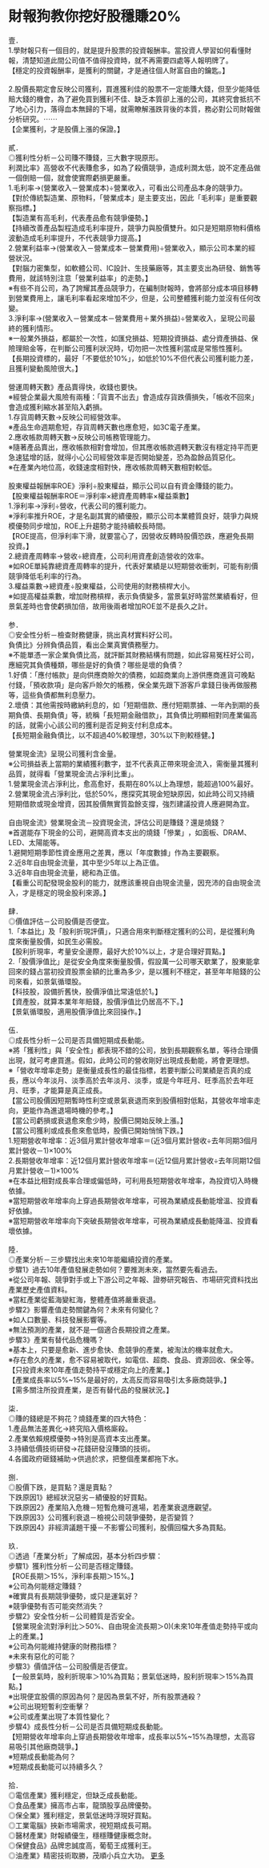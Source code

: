 # 財報狗教你挖好股穩賺20%


<div id="id_590ea016e3aec4700630907" class="text_exposed_root text_exposed">壹．<br><span> 1.學財報只有一個目的，就是提升股票的投資報酬率。當</span><wbr><span class="word_break"></span><span>投資人學習如何看懂財報，清楚知道此間公司值不值得投資</span><wbr><span class="word_break"></span>時，就不再需要四處等人報明牌了。<br><span> 【穩定的投資報酬率，是獲利的關鍵，才是通往個人財富自</span><wbr><span class="word_break"></span>由的鑰匙。】<br> <br><span> 2.股價長期定會反映公司獲利，買進獲利佳的股票不一定</span><wbr><span class="word_break"></span><span>能賺大錢，但至少能降低賠大錢的機會，為了避免買到獲利</span><wbr><span class="word_break"></span><span>不佳、缺乏本質卻上漲的公司，其終究會抵抗不了地心引力</span><wbr><span class="word_break"></span><span>，落得血本無歸的下場，就需瞭解漲跌背後的本質，務必對</span><wbr><span class="word_break"></span>公司財報做分析研究。<span class="text_exposed_hide">⋯⋯</span><span class="text_exposed_show"><br> 【企業獲利，才是股價上漲的保證。】<br> <br> 貳．<br> ◎獲利性分析－公司賺不賺錢，三大數字現原形。<br><span> 利潤比率》高營收不代表賺愈多，如為了殺價競爭，造成利</span><wbr><span class="word_break"></span><span>潤太低，說不定產品做一個倒賠一個，就會使實際虧損更嚴</span><wbr><span class="word_break"></span>重。<br><span> 1.毛利率→(營業收入－營業成本)÷營業收入，可看出</span><wbr><span class="word_break"></span>公司產品本身的競爭力。<br><span> 【對於傳統製造業、原物料，「營業成本」是主要支出，因</span><wbr><span class="word_break"></span>此「毛利率」是重要觀察指標。】<br> 【製造業有高毛利，代表產品愈有競爭優勢。】<br><span> 【持續改善產品製程造成毛利率提升，競爭力與股價雙升。</span><wbr><span class="word_break"></span><span>如只是短期原物料價格波動造成毛利率提升，不代表競爭力</span><wbr><span class="word_break"></span>提高。】<br><span> 2.營業利益率→(營業收入－營業成本－營業費用)÷營</span><wbr><span class="word_break"></span>業收入，顯示公司本業的經營狀況。<br><span> 【對腦力密集型，如軟體公司、IC設計、生技藥廠等，其</span><wbr><span class="word_break"></span><span>主要支出為研發、銷售等費用，就該特別注意「營業利益率</span><wbr><span class="word_break"></span>」的走勢。】<br><span> ※有些不肖公司，為了誇耀其產品競爭力，在編制財報時，</span><wbr><span class="word_break"></span><span>會將部分成本項目移轉到營業費用上，讓毛利率看起來增加</span><wbr><span class="word_break"></span>不少，但是，公司整體獲利能力並沒有任何改變。<br><span> 3.淨利率→(營業收入－營業成本－營業費用＋業外損益</span><wbr><span class="word_break"></span>)÷營業收入，呈現公司最終的獲利情形。<br><span> ※一般業外損益，都屬於一次性，如匯兌損益、短期投資損</span><wbr><span class="word_break"></span><span>益、處分資產損益、保險理賠金等，在判斷公司獲利狀況時</span><wbr><span class="word_break"></span>，切勿把一次性獲利當成是常態性獲利。<br><span> 【長期投資標的，最好「不要低於10%」，如低於10%</span><wbr><span class="word_break"></span>不但代表公司獲利能力差，且獲利變動風險很大。】<br> <br> 營運周轉天數》產品賣得快，收錢也要快。<br><span> ※經營企業最大風險有兩種：「貨賣不出去」會造成存貨跌</span><wbr><span class="word_break"></span>價損失，「帳收不回來」會造成獲利縮水甚至陷入虧損。<br> 1.存貨周轉天數→反映公司經營效率。<br><span> ※產品生命週期愈短，存貨周轉天數也應愈短，如3C電子</span><wbr><span class="word_break"></span>產業。<br> 2.應收帳款周轉天數→反映公司帳務管理能力。<br><span> ※隨著產品賣出，應收帳款相對會增加，但其應收帳款週轉</span><wbr><span class="word_break"></span><span>天數沒有穩定持平而更急速猛增的話，就得小心公司經營效</span><wbr><span class="word_break"></span>率是否開始變差，恐為盈餘品質惡化。<br><span> ※在產業內地位高，收錢速度相對快，應收帳款周轉天數相</span><wbr><span class="word_break"></span>對較低。<br> <br><span> 股東權益報酬率ROE》淨利÷股東權益，顯示公司以自有</span><wbr><span class="word_break"></span>資金賺錢的能力。<br><span> 【股東權益報酬率ROE＝淨利率×總資產周轉率×權益乘</span><wbr><span class="word_break"></span>數】<br> 1.淨利率→淨利÷營收，代表公司的獲利能力。<br><span> ※淨利率推升ROE，才是名副其實的績優股，顯示公司本</span><wbr><span class="word_break"></span><span>業體質良好，競爭力與規模優勢同步增加，ROE上升趨勢</span><wbr><span class="word_break"></span>才能持續較長時間。<br><span> 【ROE提高，但淨利率下滑，就要當心了，因營收反轉時</span><wbr><span class="word_break"></span>股價恐跌，應避免長期投資。】<br><span> 2.總資產周轉率→營收÷總資產，公司利用資產創造營收</span><wbr><span class="word_break"></span>的效率。<br><span> ※如ROE單純靠總資產周轉率的提升，代表好業績是以短</span><wbr><span class="word_break"></span>期營收衝刺，可能有削價競爭降低毛利率的行為。<br><span> 3.權益乘數→總資產÷股東權益，公司使用的財務槓桿大</span><wbr><span class="word_break"></span>小。<br><span> ※如提高權益乘數，增加財務槓桿，表示負債變多，當景氣</span><wbr><span class="word_break"></span><span>好時當然業績看好，但景氣差時也會使虧損加倍，故用後兩</span><wbr><span class="word_break"></span>者增加ROE並不是長久之計。<br> <br> 参．<br> ◎安全性分析－檢查財務健康，挑出真材實料好公司。<br> 負債比》分辨負債品質，看出企業真實債務壓力。<br><span> ※不能單憑一家企業負債比高，就評斷其財務結構有問題，</span><wbr><span class="word_break"></span><span>如此容易冤枉好公司，應細究其負債種類，哪些是好的負債</span><wbr><span class="word_break"></span>？哪些是壞的負債？<br><span> 1.好債：「應付帳款」是向供應商賒欠的債務，如超商業</span><wbr><span class="word_break"></span><span>向上游供應商進貨可晚點付錢，「預收款項」是向客戶賒欠</span><wbr><span class="word_break"></span><span>的帳務，保全業先跟下游客戶拿錢日後再做服務等，這些負</span><wbr><span class="word_break"></span>債都無利息壓力。<br><span> 2.壞債：其他需按時繳納利息的，如「短期借款、應付短</span><wbr><span class="word_break"></span><span>期票據、一年內到期的長期負債、長期負債」等，統稱「長</span><wbr><span class="word_break"></span><span>短期金融借款」，其負債比明顯相對同產業偏高的話，就需</span><wbr><span class="word_break"></span>小心該公司的獲利是否足夠支付利息成本。<br><span> 【長短期金融負債比，以不超過40%較理想，30%以下</span><wbr><span class="word_break"></span>則較穩健。】<br> <br> 營業現金流》呈現公司獲利含金量。<br><span> ※公司損益表上當期的業績獲利數字，並不代表真正帶來現</span><wbr><span class="word_break"></span><span>金流入，需衡量其獲利品質，就得看「營業現金流占淨利比</span><wbr><span class="word_break"></span>重」。<br><span> 1.營業現金流占淨利比，愈高愈好，長期在80%以上為</span><wbr><span class="word_break"></span>理想，能超過100%最好。<br><span> 2.營業現金流占淨利比，低於50%，應探究其現金短缺</span><wbr><span class="word_break"></span><span>原因，如此時公司又持續短期借款或現金增資，因其股價無</span><wbr><span class="word_break"></span>實質盈餘支撐，強烈建議投資人應避開為宜。<br> <br><span> 自由現金流》營業現金流－投資現金流，評估公司是賺錢？</span><wbr><span class="word_break"></span>還是燒錢？<br><span> ※首選能存下現金的公司，避開高資本支出的燒錢「慘業」</span><wbr><span class="word_break"></span>，如面板、DRAM、LED、太陽能等。<br><span> 1.避開短期季節性資金應用之差異，應以「年度數據」作</span><wbr><span class="word_break"></span>為主要觀察。<br> 2.近8年自由現金流量，其中至少5年以上為正值。<br> 3.近8年自由現金流量，總和為正值。<br><span> 【看重公司配發現金股利的能力，就應該重視自由現金流量</span><wbr><span class="word_break"></span>，因充沛的自由現金流入，才是穩定的現金股利來源。】<br> <br> 肆．<br> ◎價值評估－公司股價是否便宜。<br><span> 1.「本益比」及「股利折現評價」，只適合用來判斷穩定</span><wbr><span class="word_break"></span>獲利的公司，是從獲利角度來衡量股價，如民生必需股。<br><span> 【股利折現率，考量安全邊際，最好大於10%以上，才是</span><wbr><span class="word_break"></span>合理好買點。】<br><span> 2.「股價淨值比」是從安全角度來衡量股價，假設萬一公</span><wbr><span class="word_break"></span><span>司哪天歇業了，股東能拿回來的錢占當初投資股票金額的比</span><wbr><span class="word_break"></span><span>重為多少，是以獲利不穩定，甚至年年賠錢的公司來看，如</span><wbr><span class="word_break"></span>景氣循環股。<br> 【科技股，設備折舊快，股價淨值比常遠低於1。】<br> 【資產股，就算本業年年賠錢，股價淨值比仍居高不下。】<br> 【景氣循環股，適用股價淨值比來回操作。】<br> <br> 伍．<br> ◎成長性分析－公司是否具備短期成長動能。<br><span> ※將「獲利性」與「安全性」都表現不錯的公司，放到長期</span><wbr><span class="word_break"></span><span>觀察名單，等待合理價出現，就可考慮買進。假如，此時公</span><wbr><span class="word_break"></span>司的營收剛好出現成長動能，將會更理想。<br><span> ※「營收年增率走勢」是衡量成長性的最佳指標，若要判斷</span><wbr><span class="word_break"></span><span>公司業績是否真的成長，應以今年淡月、淡季高於去年淡月</span><wbr><span class="word_break"></span><span>、淡季，或是今年旺月、旺季高於去年旺月、旺季，才能算</span><wbr><span class="word_break"></span>是真正成長。<br><span> 【當公司股價因短期暫時性利空或景氣衰退而來到股價相對</span><wbr><span class="word_break"></span>低點，其營收年增率走向，更能作為進退場時機的參考。】<br> 【當公司虧損或衰退愈來愈少時，股價已開始反映上漲。】<br> 【當公司獲利或成長愈來愈低時，股價已開始悄悄下跌。】<br><span> 1.短期營收年增率：近3個月累計營收年增率＝(近3個</span><wbr><span class="word_break"></span>月累計營收÷去年同期3個月累計營收－1)×100%<br><span> 2.長期營收年增率：近12個月累計營收年增率＝(近1</span><wbr><span class="word_break"></span><span>2個月累計營收÷去年同期12個月累計營收－1)×10</span><wbr><span class="word_break"></span>0%<br><span> ※在本益比相對成長率合理或偏低時，可利用長短期營收年</span><wbr><span class="word_break"></span>增率，為投資切入時機依據。<br><span> ※當短期營收年增率向上穿過長期營收年增率，可視為業績</span><wbr><span class="word_break"></span>成長動能增溫、投資看好依據。<br><span> ※當短期營收年增率向下突破長期營收年增率，可視為業績</span><wbr><span class="word_break"></span>成長動能降溫、投資看壞依據。<br> <br> 陸．<br> ◎產業分析－三步驟找出未來10年能繼續投資的產業。<br><span> 步驟1》過去10年產值發展走勢如何？要推測未來，當然</span><wbr><span class="word_break"></span>要先看過去。<br><span> ※從公司年報、競爭對手或上下游公司之年報、證劵研究報</span><wbr><span class="word_break"></span>告、市場研究資料找出產業歷史產值資料。<br> ※當紅產業從藍海變紅海，整體產值將嚴重衰退。<br> 步驟2》影響產值走勢關鍵為何？未來有何變化？<br> ※如人口數量、科技發展影響等。<br> ※無法預測的產業，就不是一個適合長期投資之產業。<br> 步驟3》產業有替代品危機嗎？<br><span> ※基本上，只要是愈新、進步愈快、愈競爭的產業，被淘汰</span><wbr><span class="word_break"></span>的機率就愈大。<br><span> ※存在愈久的產業，愈不容易被取代，如電信、超商、食品</span><wbr><span class="word_break"></span>、資源回收、保全等。<br> 【只投資未來10年產值走勢持平或穩定向上的產業。】<br><span> 【產業成長率以5%~15%是最好的，太高反而容易吸引</span><wbr><span class="word_break"></span>太多廠商競爭。】<br> 【需多關注所投資產業，是否有替代品的發展狀況。】<br> <br> 柒．<br> ◎賺的錢總是不夠花？燒錢產業的四大特色：<br> 1.產品無法差異化→終究陷入價格廝殺。<br> 2.產業依賴規模優勢→特別是高資本支出產業。<br> 3.持續低價技術研發→花錢研發沒賺頭的技術。<br> 4.各國政府砸錢補助→供過於求，把整個產業都拖下水。<br> <br> 捌．<br> ◎股價下跌，是買點？還是賣點？<br> 下跌原因1》總經狀況惡劣－績優股的好買點。<br><span> 下跌原因2》產業陷入危機－短暫危機可進場，若產業衰退</span><wbr><span class="word_break"></span>應觀望。<br><span> 下跌原因3》公司獲利衰退－檢視公司競爭優勢，是否變質</span><wbr><span class="word_break"></span>？<br><span> 下跌原因4》非經濟議題干擾－不影響公司獲利，股價回檔</span><wbr><span class="word_break"></span>大多為買點。<br> <br> 玖．<br> ◎透過「產業分析」了解成因，基本分析四步驟：<br> 步驟1》獲利性分析－公司是否穩定賺錢。<br> 【ROE長期＞15%，淨利率長期＞15%。】<br> ※公司為何能穩定賺錢？<br> ※確實具有長期競爭優勢，或只是運氣好？<br> ※競爭優勢有否可能突然消失？<br> 步驟2》安全性分析－公司體質是否安全。<br><span> 【營業現金流對淨利比＞50%、自由現金流長期＞0)(</span><wbr><span class="word_break"></span>未來10年產值走勢持平或向上的產業。】<br> ※公司為何能維持健康的財務指標？<br> ※未來有惡化的可能？<br> 步驟3》價值評估－公司股價是否便宜。<br><span> 【一般景氣時，股利折現率＞10%為買點；景氣低迷時，</span><wbr><span class="word_break"></span>股利折現率＞15%為買點。】<br><span> ※出現便宜股價的原因為何？是因為景氣不好，所有股票通</span><wbr><span class="word_break"></span>殺？<br> ※公司出現短暫利空衝擊？<br> ※公司或產業出現了本質性變化？<br> 步驟4》成長性分析－公司是否具備短期成長動能。<br><span> 【短期營收年增率向上穿過長期營收年增率，成長率以5%</span><wbr><span class="word_break"></span>~15%為理想，太高容易吸引其他廠商競爭。】<br> ※短期成長動能為何？<br> ※短期成長動能可以持續多久？<br> <br> 拾．<br> ◎電信產業》獲利穩定，但缺乏成長動能。<br> ◎食品產業》擁高市占率，龍頭股享品牌優勢。<br> ◎保全業》獲利穩定，景氣低迷時浮現好買點。<br> ◎工業電腦》挾新市場需求，視短期成長可期。<br> ◎醫材產業》財報績優生，穩穩賺健康概念財。<br> ◎保健食品》品牌忠誠度高，葡萄王成獲利王。<br> ◎油產業》精密技術取勝，茂順小兵立大功。</span><span class="text_exposed_hide"> <span class="text_exposed_link"><a class="see_more_link" data-interaction-root-id="_24_q" onclick="var func = function(e) { e.preventDefault(); }; var parent = Parent.byClass(this, &quot;text_exposed_root&quot;); if (parent &amp;&amp; parent.getAttribute(&quot;id&quot;) == &quot;id_590ea016e3aec4700630907&quot;) { CSS.addClass(parent, &quot;text_exposed&quot;); Arbiter.inform(&quot;reflow&quot;); }; func(event); " href="#" data-ft="{&quot;tn&quot;:&quot;e&quot;}" role="button"><span class="see_more_link_inner">更多</span></a></span></span></div>